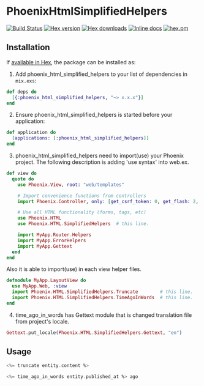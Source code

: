 # PhoenixHtmlSimplifiedHelpers

[![Build Status](http://img.shields.io/travis/ikeikeikeike/phoenix_html_simplified_helpers.svg?style=flat-square)](http://travis-ci.org/ikeikeikeike/phoenix_html_simplified_helpers)
[![Hex version](https://img.shields.io/hexpm/v/phoenix_html_simplified_helpers.svg "Hex version")](https://hex.pm/packages/phoenix_html_simplified_helpers)
[![Hex downloads](https://img.shields.io/hexpm/dt/phoenix_html_simplified_helpers.svg "Hex downloads")](https://hex.pm/packages/phoenix_html_simplified_helpers)
[![Inline docs](https://inch-ci.org/github/ikeikeikeike/phoenix_html_simplified_helpers.svg)](http://inch-ci.org/github/ikeikeikeike/phoenix_html_simplified_helpers)
[![hex.pm](https://img.shields.io/hexpm/l/ltsv.svg)](https://github.com/ikeikeikeike/phoenix_html_simplified_helpers/blob/master/LICENSE)

## Installation

If [available in Hex](https://hex.pm/docs/publish), the package can be installed as:

  1. Add phoenix_html_simplified_helpers to your list of dependencies in `mix.exs`:

  ```elixir
  def deps do
    [{:phoenix_html_simplified_helpers, "~> x.x.x"}]
  end
  ```

  2. Ensure phoenix_html_simplified_helpers is started before your application:

  ```elixir
  def application do
    [applications: [:phoenix_html_simplified_helpers]]
  end
  ```

  3. phoenix_html_simplified_helpers need to import(use) your Phoenix project. The following description is adding 'use syntax' into web.ex.

  ```elixir
  def view do
    quote do
      use Phoenix.View, root: "web/templates"

      # Import convenience functions from controllers
      import Phoenix.Controller, only: [get_csrf_token: 0, get_flash: 2, view_module: 1]

      # Use all HTML functionality (forms, tags, etc)
      use Phoenix.HTML
      use Phoenix.HTML.SimplifiedHelpers  # this line.

      import MyApp.Router.Helpers
      import MyApp.ErrorHelpers
      import MyApp.Gettext
    end
  end
  ```

  Also it is able to import(use) in each view helper files.

  ```elixir
  defmodule MyApp.LayoutView do
    use MyApp.Web, :view
    import Phoenix.HTML.SimplifiedHelpers.Truncate        # this line.
    import Phoenix.HTML.SimplifiedHelpers.TimeAgoInWords  # this line.
  end
  ```

  4. time_ago_in_words has Gettext module that is changed translation file from project's locale.

  ```elixir
  Gettext.put_locale(Phoenix.HTML.SimplifiedHelpers.Gettext, "en")
  ```


## Usage

```elixir
<%= truncate entity.content %>
```

```elixir
<%= time_ago_in_words entity.published_at %> ago
```
